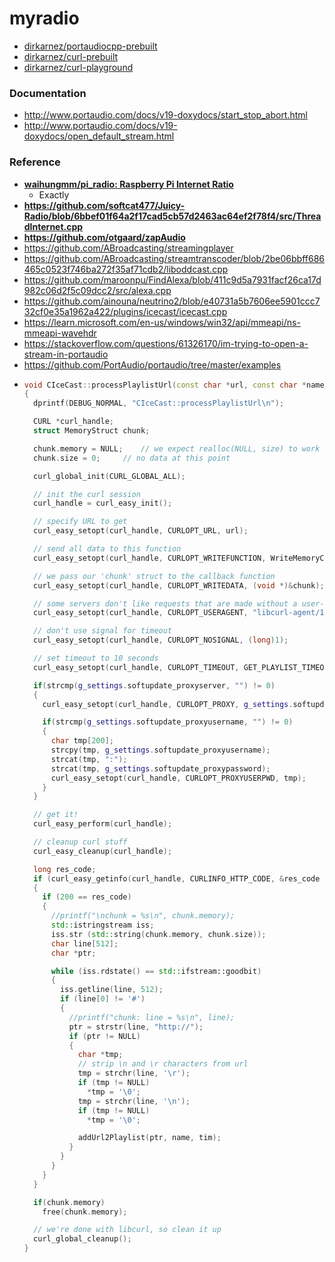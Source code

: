 myradio
=======
- [dirkarnez/portaudiocpp-prebuilt](https://github.com/dirkarnez/portaudiocpp-prebuilt)
- [dirkarnez/curl-prebuilt](https://github.com/dirkarnez/curl-prebuilt)
- [dirkarnez/curl-playground](https://github.com/dirkarnez/curl-playground)

### Documentation
- http://www.portaudio.com/docs/v19-doxydocs/start_stop_abort.html
- http://www.portaudio.com/docs/v19-doxydocs/open_default_stream.html

### Reference
- **[waihungmm/pi_radio: Raspberry Pi Internet Ratio](https://github.com/waihungmm/pi_radio)**
  - Exactly
- **https://github.com/softcat477/Juicy-Radio/blob/6bbef01f64a2f17cad5cb57d2463ac64ef2f78f4/src/ThreadInternet.cpp**
- **https://github.com/otgaard/zapAudio**
- https://github.com/ABroadcasting/streamingplayer
- https://github.com/ABroadcasting/streamtranscoder/blob/2be06bbff686465c0523f746ba272f35af71cdb2/liboddcast.cpp
- https://github.com/maroonpu/FindAlexa/blob/411c9d5a7931facf26ca17d982c06d2f5c09dcc2/src/alexa.cpp
- https://github.com/ainouna/neutrino2/blob/e40731a5b7606ee5901ccc732cf0e35a1962a422/plugins/icecast/icecast.cpp
- https://learn.microsoft.com/en-us/windows/win32/api/mmeapi/ns-mmeapi-wavehdr
- https://stackoverflow.com/questions/61326170/im-trying-to-open-a-stream-in-portaudio
- https://github.com/PortAudio/portaudio/tree/master/examples
- ```cpp
  void CIceCast::processPlaylistUrl(const char *url, const char *name, const time_t tim) 
  {
    dprintf(DEBUG_NORMAL, "CIceCast::processPlaylistUrl\n");

    CURL *curl_handle;
    struct MemoryStruct chunk;

    chunk.memory = NULL; 	// we expect realloc(NULL, size) to work
    chunk.size = 0;    	// no data at this point

    curl_global_init(CURL_GLOBAL_ALL);

    // init the curl session
    curl_handle = curl_easy_init();

    // specify URL to get
    curl_easy_setopt(curl_handle, CURLOPT_URL, url);

    // send all data to this function
    curl_easy_setopt(curl_handle, CURLOPT_WRITEFUNCTION, WriteMemoryCallback);

    // we pass our 'chunk' struct to the callback function
    curl_easy_setopt(curl_handle, CURLOPT_WRITEDATA, (void *)&chunk);

    // some servers don't like requests that are made without a user-agent field, so we provide one
    curl_easy_setopt(curl_handle, CURLOPT_USERAGENT, "libcurl-agent/1.0");

    // don't use signal for timeout
    curl_easy_setopt(curl_handle, CURLOPT_NOSIGNAL, (long)1);

    // set timeout to 10 seconds
    curl_easy_setopt(curl_handle, CURLOPT_TIMEOUT, GET_PLAYLIST_TIMEOUT);

    if(strcmp(g_settings.softupdate_proxyserver, "") != 0)
    {
      curl_easy_setopt(curl_handle, CURLOPT_PROXY, g_settings.softupdate_proxyserver);

      if(strcmp(g_settings.softupdate_proxyusername, "") != 0)
      {
        char tmp[200];
        strcpy(tmp, g_settings.softupdate_proxyusername);
        strcat(tmp, ":");
        strcat(tmp, g_settings.softupdate_proxypassword);
        curl_easy_setopt(curl_handle, CURLOPT_PROXYUSERPWD, tmp);
      }
    }

    // get it! 
    curl_easy_perform(curl_handle);

    // cleanup curl stuff
    curl_easy_cleanup(curl_handle);

    long res_code;
    if (curl_easy_getinfo(curl_handle, CURLINFO_HTTP_CODE, &res_code ) ==  CURLE_OK) 
    {
      if (200 == res_code) 
      {
        //printf("\nchunk = %s\n", chunk.memory);
        std::istringstream iss;
        iss.str (std::string(chunk.memory, chunk.size));
        char line[512];
        char *ptr;

        while (iss.rdstate() == std::ifstream::goodbit) 
        {
          iss.getline(line, 512);
          if (line[0] != '#') 
          {
            //printf("chunk: line = %s\n", line);
            ptr = strstr(line, "http://");
            if (ptr != NULL) 
            {
              char *tmp;
              // strip \n and \r characters from url
              tmp = strchr(line, '\r');
              if (tmp != NULL)
                *tmp = '\0';
              tmp = strchr(line, '\n');
              if (tmp != NULL)
                *tmp = '\0';

              addUrl2Playlist(ptr, name, tim);
            }
          }
        }
      }
    }

    if(chunk.memory)
      free(chunk.memory);

    // we're done with libcurl, so clean it up
    curl_global_cleanup();
  }
  ```
